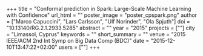 +++
title = "Conformal prediction in Spark: Large-Scale Machine Learning with Confidence"
url_html = ""
poster_image = "poster_cpspark.png"
author = ["Marco Capuccini", "Lars Carlsson", "Ulf Norinder", "Ola Spjuth"]
doi = "10.13140/RG.2.1.2933.5285"
abstract = ""
year = "2015"
projects = [""]
city = "Limassol, Cyprus"
keywords = ""
short_summary = ""
venue = "2015 IEEE/ACM 2nd Int Symp on Big Data Comp (BDC)"
date = "2015-12-10T13:47:22+02:00"
users = [""]
+++

